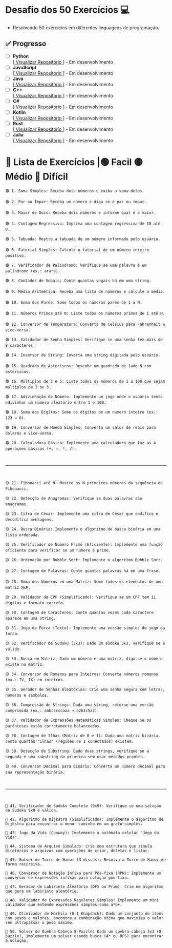 # Desafio dos 50 Exercícios 💻

- Resolvendo 50 exercícios em diferentes linguagens de programação.
## ✅ Progresso


- [ ] **Python**  
  [[ Visualizar Repositório ]](https://github.com/JazzMoonTSS/Ampliando-Conhecimento/tree/616957985b72551bb0f7dc14440c3d15695b58ba/Python) - Em desenvolvimento
- [ ] **JavaScript**  
  [[ Visualizar Repositório ]](https://github.com/JazzMoonTSS/Ampliando-Conhecimento/tree/454928cd69c87bf7f7b68f727d6c6974aceae697/JavaScript) - Em desenvolvimento
- [ ] **Java**  
  [[ Visualizar Repositório ]](https://github.com/JazzMoonTSS/Ampliando-Conhecimento/tree/454928cd69c87bf7f7b68f727d6c6974aceae697/Java) - Em desenvolvimento
- [ ] **C++**  
  [[ Visualizar Repositório ]](https://github.com/JazzMoonTSS/Ampliando-Conhecimento/tree/454928cd69c87bf7f7b68f727d6c6974aceae697/C%2B%2B) - Em desenvolvimento
- [ ] **C#**  
  [[ Visualizar Repositório ]](https://github.com/JazzMoonTSS/Ampliando-Conhecimento/tree/454928cd69c87bf7f7b68f727d6c6974aceae697/C%23) - Em desenvolvimento
- [ ] **Kotlin**  
  [[ Visualizar Repositório ]](https://github.com/JazzMoonTSS/Ampliando-Conhecimento/tree/454928cd69c87bf7f7b68f727d6c6974aceae697/Kotlin) - Em desenvolvimento
- [ ] **Rust**  
  [[ Visualizar Repositório ]](https://github.com/JazzMoonTSS/Ampliando-Conhecimento/tree/454928cd69c87bf7f7b68f727d6c6974aceae697/Rust) - Em desenvolvimento
- [ ] **Julia**  
  [[ Visualizar Repositório ]](https://github.com/JazzMoonTSS/Ampliando-Conhecimento/tree/454928cd69c87bf7f7b68f727d6c6974aceae697/Julia/) - Em desenvolvimento
  
# 📗 Lista de Exercícios |🟢 Facil 🟡 Médio 🔴 Difícil

```
🟢 1. Soma Simples: Receba dois números e exiba a soma deles.
```


```
🟢 2. Par ou Ímpar: Receba um número e diga se é par ou ímpar.
```


```
🟢 3. Maior de Dois: Receba dois números e informe qual é o maior.
```

 
```
🟢 4. Contagem Regressiva: Imprima uma contagem regressiva de 10 até 0.
```

 
```
🟢 5. Tabuada: Mostre a tabuada de um número informado pelo usuário.
```

 
```
🟢 6. Fatorial Simples: Calcule o fatorial de um número inteiro positivo.
```

 
```
🟢 7. Verificador de Palíndromo: Verifique se uma palavra é um palíndromo (ex.: arara).
```

 
```
🟢 8. Contador de Vogais: Conte quantas vogais há em uma string.
```

 
```
🟢 9. Média Aritmética: Receba uma lista de números e calcule a média.
```

 
```
🟢 10. Soma dos Pares: Some todos os números pares de 1 a N.
```

 
```
🟢 11. Números Primos até N: Liste todos os números primos de 1 até N.
```

 
```
🟢 12. Conversor de Temperatura: Converta de Celsius para Fahrenheit e vice-versa.
```

 
```
🟢 13. Validador de Senha Simples: Verifique se uma senha tem mais de 8 caracteres.
```

 
```
🟢 14. Inversor de String: Inverta uma string digitada pelo usuário.
```

 
```
🟢 15. Quadrado de Asteriscos: Desenhe um quadrado de lado N com asteriscos.
```

 
```
🟢 16. Múltiplos de 3 e 5: Liste todos os números de 1 a 100 que sejam múltiplos de 3 ou 5.
```

 
```
🟢 17. Adivinhação de Número: Implemente um jogo onde o usuário tenta adivinhar um número aleatório entre 1 e 100.
```

 
```
🟢 18. Soma dos Dígitos: Some os dígitos de um número inteiro (ex.: 123 → 6).
```

 
```
🟢 19. Conversor de Moeda Simples: Converta um valor de reais para dólares e vice-versa.
```

 
```
🟢 20. Calculadora Básica: Implemente uma calculadora que faz as 4 operações básicas (+, −, *, /).
```
<br>

---
<br>

  
```
🟡 21. Fibonacci até N: Mostre os N primeiros números da sequência de Fibonacci.
```

  
```
🟡 22. Detecção de Anagramas: Verifique se duas palavras são anagramas.
```

  
```
🟡 23. Cifra de César: Implemente uma cifra de César que codifica e decodifica mensagens.
```

  
```
🟡 24. Busca Binária: Implemente o algoritmo de busca binária em uma lista ordenada.
```

  
```
🟡 25. Verificador de Número Primo (Eficiente): Implemente uma função eficiente para verificar se um número é primo.
```

  
```
🟡 26. Ordenação por Bubble Sort: Implemente o algoritmo Bubble Sort.
```

  
```
🟡 27. Contagem de Palavras: Conte quantas palavras há em uma frase.
```

  
```
🟡 28. Soma dos Números em uma Matriz: Some todos os elementos de uma matriz NxM.
```

  
```
🟡 29. Validador de CPF (Simplificado): Verifique se um CPF tem 11 dígitos e formato correto.
```

  
```
🟡 30. Contagem de Caracteres: Conte quantas vezes cada caractere aparece em uma string.
```

  
```
🟡 31. Jogo da Forca (Texto): Implemente uma versão simples do jogo da forca.
```

 
```
🟡 32. Verificador de Sudoku (3x3): Dado um sudoku 3x3, verifique se é válido.
```

  
```
🟡 33. Busca em Matriz: Dado um número e uma matriz, diga se o número existe na matriz.
```

  
```
🟡 34. Conversor de Romanos para Inteiros: Converta números romanos (ex.: IV, IX) em inteiros.
```

  
```
🟡 35. Gerador de Senhas Aleatórias: Crie uma senha segura com letras, números e símbolos.
```

  
```
🟡 36. Compressão de Strings: Dada uma string, retorne uma versão comprimida (ex.: aabcccccaaa → a2b1c5a3).
```

 
```
🟡 37. Validador de Expressões Matemáticas Simples: Cheque se os parênteses estão corretamente balanceados.
```

  
```
🟡 38. Contagem de Ilhas (Matriz de 0 e 1): Dada uma matriz binária, conte quantas "ilhas" (regiões de 1 conectados) existem.
```

  
```
🟡 39. Detecção de Substring: Dado duas strings, verifique se a segunda é uma substring da primeira sem usar métodos prontos.
```

  
```
🟡 40. Conversor Decimal para Binário: Converta um número decimal para sua representação binária.
```
<br>

---
<br>


```
🔴 41. Verificador de Sudoku Completo (9x9): Verifique se uma solução de Sudoku 9x9 é válida.
```


```
🔴 42. Algoritmo de Dijkstra (Simplificado): Implemente o algoritmo de Dijkstra para encontrar o menor caminho em um grafo simples.
```


```
🔴 43. Jogo da Vida (Conway): Implemente o autômato celular "Jogo da Vida".
```


```
🔴 44. Sistema de Arquivo Simulado: Crie uma estrutura que simula diretórios e arquivos com operações de criar, deletar e listar.
```


```
🔴 45. Solver de Torre de Hanoi (N discos): Resolva a Torre de Hanoi de forma recursiva.
```


```
🔴 46. Conversor de Notação Infixa para Pós-fixa (RPN): Implemente um conversor de expressões infixas para notação pós-fixa.
```


```
🔴 47. Gerador de Labirinto Aleatório (DFS ou Prim): Crie um algoritmo que gera um labirinto aleatório.
```


```
🔴 48. Validador de Expressões Regulares Simples: Implemente um mini validador que entende expressões simples como a*b+.
```


```
🔴 49. Otimizador de Mochila (0-1 Knapsack): Dado um conjunto de itens com pesos e valores, encontre a combinação ótima que maximiza o valor sem ultrapassar o peso máximo.
```


```
🔴 50. Solver de Quebra-Cabeça 8-Puzzle: Dado um quebra-cabeça 3x3 (8-puzzle), implemente um solver usando busca (A* ou BFS) para encontrar a solução.
```
